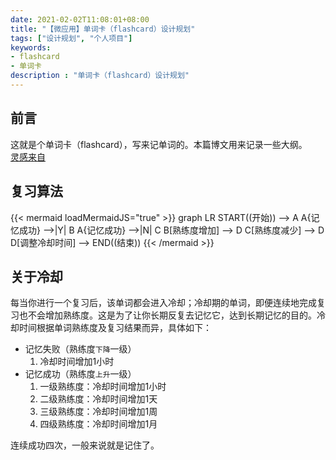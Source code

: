 ```yaml
---
date: 2021-02-02T11:08:01+08:00
title: "【微应用】单词卡（flashcard）设计规划"
tags: ["设计规划", "个人项目"]
keywords:
- flashcard
- 单词卡
description : "单词卡（flashcard）设计规划"
---
```



## 前言
这就是个单词卡（flashcard），写来记单词的。本篇博文用来记录一些大纲。  
[灵感来自](https://www.youtube.com/watch?v=V-N5x5PI4hs&list=PLknTIh1tGz_7sLcoL2tXLojR5ZA9SKC72&index=1)

<!--more-->

## 复习算法

{{< mermaid loadMermaidJS="true" >}}
graph LR
    START((开始)) --> A
    A{记忆成功} -->|Y| B
    A{记忆成功} -->|N| C
    B[熟练度增加] --> D
    C[熟练度减少] --> D
    D[调整冷却时间] --> END((结束))
{{< /mermaid >}}


## 关于冷却
每当你进行一个复习后，该单词都会进入冷却；冷却期的单词，即便连续地完成复习也不会增加熟练度。这是为了让你长期反复去记忆它，达到长期记忆的目的。冷却时间根据单词熟练度及复习结果而异，具体如下：
- 记忆失败（熟练度`下降`一级）
  1. 冷却时间增加1小时
- 记忆成功（熟练度`上升`一级）
  1. 一级熟练度：冷却时间增加1小时
  2. 二级熟练度：冷却时间增加1天
  3. 三级熟练度：冷却时间增加1周
  4. 四级熟练度：冷却时间增加1月

连续成功四次，一般来说就是记住了。